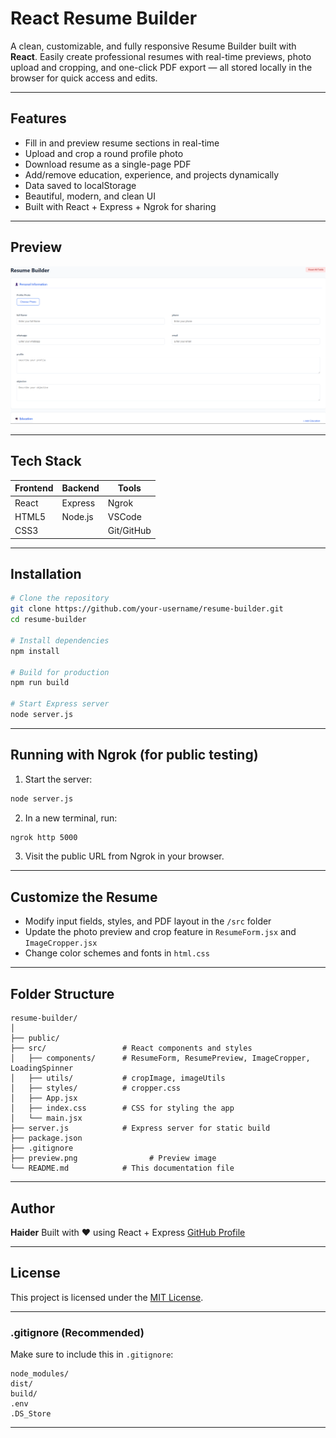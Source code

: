 # React Resume Builder

A clean, customizable, and fully responsive Resume Builder built with **React**. Easily create professional resumes with real-time previews, photo upload and cropping, and one-click PDF export — all stored locally in the browser for quick access and edits.

---

## Features

* Fill in and preview resume sections in real-time
* Upload and crop a round profile photo
* Download resume as a single-page PDF
* Add/remove education, experience, and projects dynamically
* Data saved to localStorage
* Beautiful, modern, and clean UI
* Built with React + Express + Ngrok for sharing

---

## Preview

![preview](https://github.com/HSA-ATTOCK/react-resume-builder/blob/main/preview.png)

---

## Tech Stack

| Frontend | Backend | Tools      |
| -------- | ------- | ---------- |
| React    | Express | Ngrok      |
| HTML5    | Node.js | VSCode     |
| CSS3     |         | Git/GitHub |

---

## Installation

```bash
# Clone the repository
git clone https://github.com/your-username/resume-builder.git
cd resume-builder

# Install dependencies
npm install

# Build for production
npm run build

# Start Express server
node server.js
```

---

## Running with Ngrok (for public testing)

1. Start the server:

```bash
node server.js
```

2. In a new terminal, run:

```bash
ngrok http 5000
```

3. Visit the public URL from Ngrok in your browser.

---

## Customize the Resume

* Modify input fields, styles, and PDF layout in the `/src` folder
* Update the photo preview and crop feature in `ResumeForm.jsx` and `ImageCropper.jsx`
* Change color schemes and fonts in `html.css`

---

## Folder Structure

```
resume-builder/
│
├── public/              
├── src/                 # React components and styles
│   ├── components/      # ResumeForm, ResumePreview, ImageCropper, LoadingSpinner
│   ├── utils/           # cropImage, imageUtils
│   ├── styles/          # cropper.css
│   ├── App.jsx
│   ├── index.css        # CSS for styling the app
│   └── main.jsx
├── server.js            # Express server for static build
├── package.json
├── .gitignore
├── preview.png                # Preview image
└── README.md            # This documentation file
```

---

## Author

**Haider**
Built with ❤️ using React + Express
[GitHub Profile](https://github.com/HSA-ATTOCK)

---

## License

This project is licensed under the [MIT License](LICENSE).

---

### .gitignore (Recommended)

Make sure to include this in `.gitignore`:

```
node_modules/
dist/
build/
.env
.DS_Store
```

---
